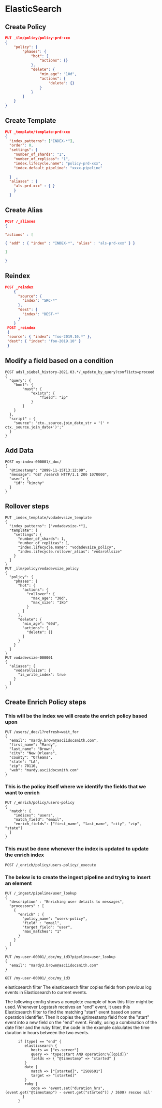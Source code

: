 # ElasticSearch
## Create Policy
```JSON
PUT _ilm/policy/policy-prd-xxx
{
    "policy": {
        "phases": {
            "hot": {
                "actions": {}
            },
            "delete": {
                "min_age": "10d",
                "actions": {
                    "delete": {}
                }
            }
        }
    }
}
```
## Create Template
```JSON
PUT _template/template-prd-xxx
{
  "index_patterns": ["INDEX-*"],
  "order": 0,
  "settings": {
    "number_of_shards": "1",
    "number_of_replicas": "1",
    "index.lifecycle.name": "policy-prd-xxx",
    "index.default_pipeline": "xxxx-pipeline"
    
  }  ,
  "aliases" : {
    "als-prd-xxx" : { }
    }
  }
```

## Create Alias
```JSON
POST /_aliases
{

"actions" : [

{ "add" : { "index" : "INDEX-*", "alias" : "als-prd-xxx" } }

]

}
```
## Reindex
```JSON
POST _reindex
    {
      "source": {
        "index": "SRC-*"
      },
      "dest": {
        "index": "DEST-*"
      }
    }
 POST _reindex 
 { 
 "source": { "index": "foo-2019.10.*" }, 
 "dest": { "index": "foo-2019.10" } 
 }
```
## Modify a field based on a condition
```
POST adsl_siebel_history-2021.03.*/_update_by_query?conflicts=proceed
{
  "query": { 
    "bool": {
        "must": {
            "exists": {
                "field": "ip"
            }
        }
    }
  },
  "script" : {
    "source": "ctx._source.join_date_str = '(' + ctx._source.join_date+')';"
  }
}
```
## Add Data
```
POST my-index-000001/_doc/
{
  "@timestamp": "2099-11-15T13:12:00",
  "message": "GET /search HTTP/1.1 200 1070000",
  "user": {
    "id": "kimchy"
  }
}
```
## Rollover steps
```
PUT _index_template/vodadevsize_template
{
  "index_patterns": ["vodadevsize-*"],      
  "template": {
    "settings": {
      "number_of_shards": 1,
      "number_of_replicas": 1,
      "index.lifecycle.name": "vodadevsize_policy",      
      "index.lifecycle.rollover_alias": "vodarollsize"    
    }
  }
}
PUT _ilm/policy/vodadevsize_policy
{
  "policy": {
    "phases": {
      "hot": {                      
        "actions": {
          "rollover": {
            "max_age": "30d",
            "max_size": "1kb"
          }
        }
      },
      "delete": {
        "min_age": "60d",           
        "actions": {
          "delete": {}              
        }
      }
    }
  }
}
PUT vodadevsize-000001
{
  "aliases": {
    "vodarollsize": {
      "is_write_index": true
    }
  }
}
```

## Create Enrich Policy steps
### This will be the index we will create the enrich policy based upon
```
PUT /users/_doc/1?refresh=wait_for
{
  "email": "mardy.brown@asciidocsmith.com",
  "first_name": "Mardy",
  "last_name": "Brown",
  "city": "New Orleans",
  "county": "Orleans",
  "state": "LA",
  "zip": 70116,
  "web": "mardy.asciidocsmith.com"
}
```
### This is the policy itself where we identify the fields that we want to enrich
```
PUT /_enrich/policy/users-policy
{
  "match": {
    "indices": "users",
    "match_field": "email",
    "enrich_fields": ["first_name", "last_name", "city", "zip", "state"]
  }
}
```
### This must be done whenever the index is updated to update the enrich index 
```
POST /_enrich/policy/users-policy/_execute
```
### The below is to create the ingest pipeline and trying to insert an element
```
PUT /_ingest/pipeline/user_lookup
{
  "description" : "Enriching user details to messages",
  "processors" : [
    {
      "enrich" : {
        "policy_name": "users-policy",
        "field" : "email",
        "target_field": "user",
        "max_matches": "1"
      }
    }
  ]
}

PUT /my-user-00001/_doc/my_id3?pipeline=user_lookup
{
  "email": "mardy3.brown@asciidocsmith.com"
}

GET /my-user-00001/_doc/my_id3

```
elasticsearch filter
The elasticsearch filter copies fields from previous log events in Elasticsearch to current events.

The following config shows a complete example of how this filter might be used. Whenever Logstash receives an "end" event, it uses this Elasticsearch filter to find the matching "start" event based on some operation identifier. Then it copies the @timestamp field from the "start" event into a new field on the "end" event. Finally, using a combination of the date filter and the ruby filter, the code in the example calculates the time duration in hours between the two events.
```
      if [type] == "end" {
         elasticsearch {
            hosts => ["es-server"]
            query => "type:start AND operation:%{[opid]}"
            fields => { "@timestamp" => "started" }
         }
         date {
            match => ["[started]", "ISO8601"]
            target => "[started]"
         }
         ruby {
            code => 'event.set("duration_hrs", (event.get("@timestamp") - event.get("started")) / 3600) rescue nil'
        }
      }
```
